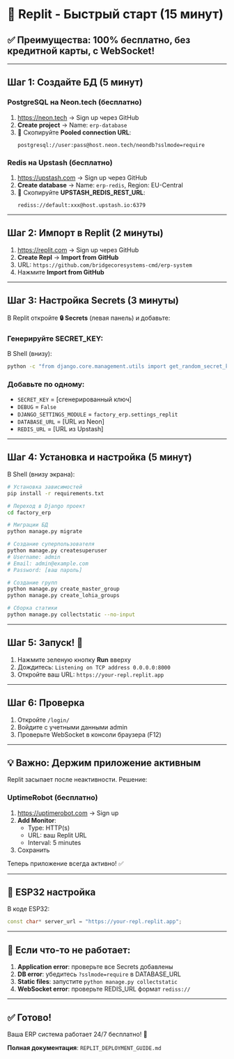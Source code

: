 # 🚀 Replit - Быстрый старт (15 минут)

## ✅ Преимущества: 100% бесплатно, без кредитной карты, с WebSocket!

---

## Шаг 1: Создайте БД (5 минут)

### PostgreSQL на Neon.tech (бесплатно)
1. https://neon.tech → Sign up через GitHub
2. **Create project** → Name: `erp-database`
3. 📝 Скопируйте **Pooled connection URL**:
   ```
   postgresql://user:pass@host.neon.tech/neondb?sslmode=require
   ```

### Redis на Upstash (бесплатно)
1. https://upstash.com → Sign up через GitHub
2. **Create database** → Name: `erp-redis`, Region: EU-Central
3. 📝 Скопируйте **UPSTASH_REDIS_REST_URL**:
   ```
   rediss://default:xxx@host.upstash.io:6379
   ```

---

## Шаг 2: Импорт в Replit (2 минуты)

1. https://replit.com → Sign up через GitHub
2. **Create Repl** → **Import from GitHub**
3. URL: `https://github.com/bridgecoresystems-cmd/erp-system`
4. Нажмите **Import from GitHub**

---

## Шаг 3: Настройка Secrets (3 минуты)

В Replit откройте **🔒 Secrets** (левая панель) и добавьте:

### Генерируйте SECRET_KEY:
В Shell (внизу):
```bash
python -c "from django.core.management.utils import get_random_secret_key; print(get_random_secret_key())"
```

### Добавьте по одному:
- `SECRET_KEY` = [сгенерированный ключ]
- `DEBUG` = `False`
- `DJANGO_SETTINGS_MODULE` = `factory_erp.settings_replit`
- `DATABASE_URL` = [URL из Neon]
- `REDIS_URL` = [URL из Upstash]

---

## Шаг 4: Установка и настройка (5 минут)

В Shell (внизу экрана):

```bash
# Установка зависимостей
pip install -r requirements.txt

# Переход в Django проект
cd factory_erp

# Миграции БД
python manage.py migrate

# Создание суперпользователя
python manage.py createsuperuser
# Username: admin
# Email: admin@example.com  
# Password: [ваш пароль]

# Создание групп
python manage.py create_master_group
python manage.py create_lohia_groups

# Сборка статики
python manage.py collectstatic --no-input
```

---

## Шаг 5: Запуск! 🚀

1. Нажмите зеленую кнопку **Run** вверху
2. Дождитесь: `Listening on TCP address 0.0.0.0:8000`
3. Откройте ваш URL: `https://your-repl.replit.app`

---

## Шаг 6: Проверка

1. Откройте `/login/`
2. Войдите с учетными данными admin
3. Проверьте WebSocket в консоли браузера (F12)

---

## 💡 Важно: Держим приложение активным

Replit засыпает после неактивности. Решение:

### UptimeRobot (бесплатно)
1. https://uptimerobot.com → Sign up
2. **Add Monitor**:
   - Type: HTTP(s)
   - URL: ваш Replit URL
   - Interval: 5 minutes
3. Сохранить

Теперь приложение всегда активно! ✅

---

## 🔧 ESP32 настройка

В коде ESP32:
```cpp
const char* server_url = "https://your-repl.replit.app";
```

---

## 🐛 Если что-то не работает:

1. **Application error**: проверьте все Secrets добавлены
2. **DB error**: убедитесь `?sslmode=require` в DATABASE_URL
3. **Static files**: запустите `python manage.py collectstatic`
4. **WebSocket error**: проверьте REDIS_URL формат `rediss://`

---

## ✅ Готово!

Ваша ERP система работает 24/7 бесплатно! 🎉

**Полная документация**: `REPLIT_DEPLOYMENT_GUIDE.md`

